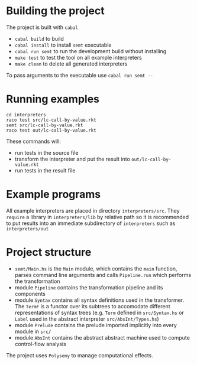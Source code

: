 # Building the project
The project is built with `cabal`

- `cabal build` to build
- `cabal install` to install `semt` executable
- `cabal run semt` to run the development build without installing
- `make test` to test the tool on all example interpreters
- `make clean` to delete all generated interpreters

To pass arguments to the executable use `cabal run semt --`

# Running examples
```
cd interpreters
raco test src/lc-call-by-value.rkt
semt src/lc-call-by-value.rkt
raco test out/lc-call-by-value.rkt
```

These commands will:
- run tests in the source file
- transform the interpreter and put the result into `out/lc-call-by-value.rkt`
- run tests in the result file

# Example programs
All example interpreters are placed in directory `interpreters/src`.
They `require` a library in `interpreters/lib` by relative path so it is recommended to put results into an immediate subdirectory of `interpreters` such as `interpreters/out`

# Project structure
- `semt/Main.hs` is the `Main` module, which contains the `main` function, parses command line arguments and calls `Pipeline.run` which performs the transformation
- module `Pipeline` contains the transformation pipeline and its components
- module `Syntax` contains all syntax definitions used in the transformer. The `TermF` is a functor over its subtrees to accomodate different representations of syntax trees (e.g. `Term` defined in `src/Syntax.hs` or `Label` used in the abstract interpreter `src/AbsInt/Types.hs`)
- module `Prelude` contains the prelude imported implicitly into every module in `src/`
- module `AbsInt` contains the abstract abstract machine used to compute control-flow analysis

The project uses `Polysemy` to manage computational effects.